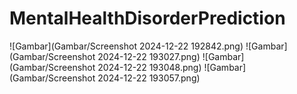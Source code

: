 # MentalHealthDisorderPrediction

![Gambar](Gambar/Screenshot 2024-12-22 192842.png)
![Gambar](Gambar/Screenshot 2024-12-22 193027.png)
![Gambar](Gambar/Screenshot 2024-12-22 193048.png)
![Gambar](Gambar/Screenshot 2024-12-22 193057.png)
